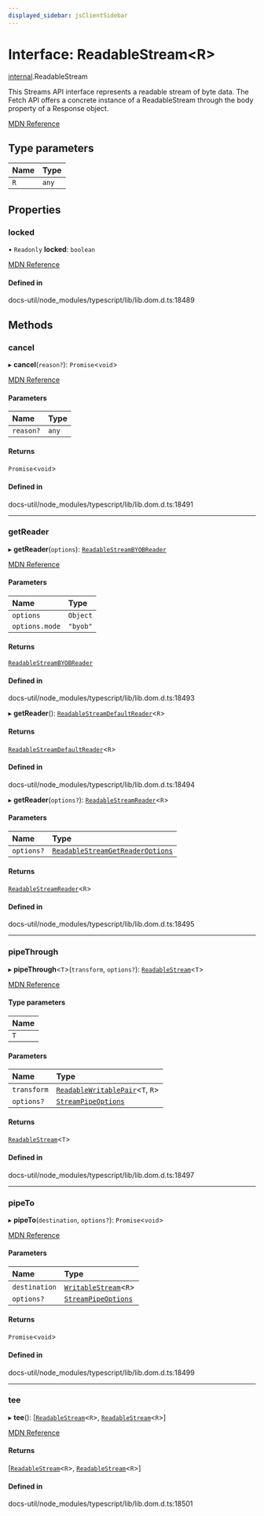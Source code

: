 ```yaml
---
displayed_sidebar: jsClientSidebar
---
```


# Interface: ReadableStream<R\>

[internal](../modules/internal-10.md).ReadableStream

This Streams API interface represents a readable stream of byte data. The Fetch API offers a concrete instance of a ReadableStream through the body property of a Response object.

[MDN Reference](https://developer.mozilla.org/docs/Web/API/ReadableStream)

## Type parameters

| Name | Type |
| :------ | :------ |
| `R` | `any` |

## Properties

### locked

• `Readonly` **locked**: `boolean`

[MDN Reference](https://developer.mozilla.org/docs/Web/API/ReadableStream/locked)

#### Defined in

docs-util/node_modules/typescript/lib/lib.dom.d.ts:18489

## Methods

### cancel

▸ **cancel**(`reason?`): `Promise`<`void`\>

[MDN Reference](https://developer.mozilla.org/docs/Web/API/ReadableStream/cancel)

#### Parameters

| Name | Type |
| :------ | :------ |
| `reason?` | `any` |

#### Returns

`Promise`<`void`\>

#### Defined in

docs-util/node_modules/typescript/lib/lib.dom.d.ts:18491

___

### getReader

▸ **getReader**(`options`): [`ReadableStreamBYOBReader`](../modules/internal-10.md#readablestreambyobreader)

[MDN Reference](https://developer.mozilla.org/docs/Web/API/ReadableStream/getReader)

#### Parameters

| Name | Type |
| :------ | :------ |
| `options` | `Object` |
| `options.mode` | ``"byob"`` |

#### Returns

[`ReadableStreamBYOBReader`](../modules/internal-10.md#readablestreambyobreader)

#### Defined in

docs-util/node_modules/typescript/lib/lib.dom.d.ts:18493

▸ **getReader**(): [`ReadableStreamDefaultReader`](../modules/internal-10.md#readablestreamdefaultreader)<`R`\>

#### Returns

[`ReadableStreamDefaultReader`](../modules/internal-10.md#readablestreamdefaultreader)<`R`\>

#### Defined in

docs-util/node_modules/typescript/lib/lib.dom.d.ts:18494

▸ **getReader**(`options?`): [`ReadableStreamReader`](../modules/internal-10.md#readablestreamreader)<`R`\>

#### Parameters

| Name | Type |
| :------ | :------ |
| `options?` | [`ReadableStreamGetReaderOptions`](internal-10.ReadableStreamGetReaderOptions.md) |

#### Returns

[`ReadableStreamReader`](../modules/internal-10.md#readablestreamreader)<`R`\>

#### Defined in

docs-util/node_modules/typescript/lib/lib.dom.d.ts:18495

___

### pipeThrough

▸ **pipeThrough**<`T`\>(`transform`, `options?`): [`ReadableStream`](../modules/internal-10.md#readablestream)<`T`\>

[MDN Reference](https://developer.mozilla.org/docs/Web/API/ReadableStream/pipeThrough)

#### Type parameters

| Name |
| :------ |
| `T` |

#### Parameters

| Name | Type |
| :------ | :------ |
| `transform` | [`ReadableWritablePair`](internal-10.ReadableWritablePair.md)<`T`, `R`\> |
| `options?` | [`StreamPipeOptions`](internal-10.StreamPipeOptions.md) |

#### Returns

[`ReadableStream`](../modules/internal-10.md#readablestream)<`T`\>

#### Defined in

docs-util/node_modules/typescript/lib/lib.dom.d.ts:18497

___

### pipeTo

▸ **pipeTo**(`destination`, `options?`): `Promise`<`void`\>

[MDN Reference](https://developer.mozilla.org/docs/Web/API/ReadableStream/pipeTo)

#### Parameters

| Name | Type |
| :------ | :------ |
| `destination` | [`WritableStream`](../modules/internal-10.md#writablestream)<`R`\> |
| `options?` | [`StreamPipeOptions`](internal-10.StreamPipeOptions.md) |

#### Returns

`Promise`<`void`\>

#### Defined in

docs-util/node_modules/typescript/lib/lib.dom.d.ts:18499

___

### tee

▸ **tee**(): [[`ReadableStream`](../modules/internal-10.md#readablestream)<`R`\>, [`ReadableStream`](../modules/internal-10.md#readablestream)<`R`\>]

[MDN Reference](https://developer.mozilla.org/docs/Web/API/ReadableStream/tee)

#### Returns

[[`ReadableStream`](../modules/internal-10.md#readablestream)<`R`\>, [`ReadableStream`](../modules/internal-10.md#readablestream)<`R`\>]

#### Defined in

docs-util/node_modules/typescript/lib/lib.dom.d.ts:18501

